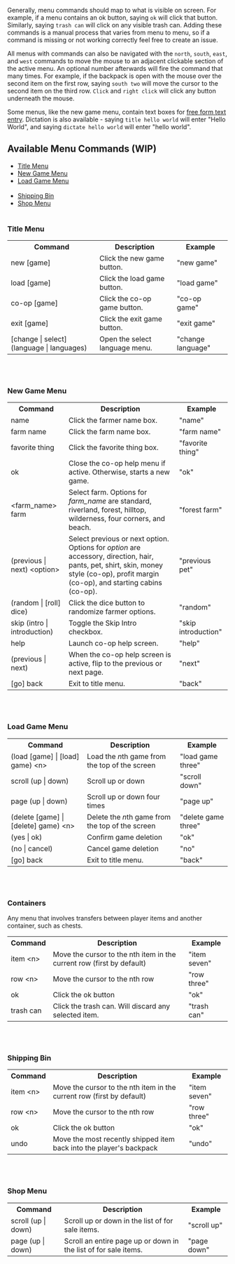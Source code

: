 Generally, menu commands should map to what is visible on screen. For example, if a menu contains an ok button, saying `ok` will click that button. Similarly, saying `trash can` will click on any visible trash can. Adding these commands is a manual process that varies from menu to menu, so if a command is missing or not working correctly feel free to create an issue.

All menus with commands can also be navigated with the `north`, `south`, `east`, and `west` commands to move the mouse to an adjacent clickable section of the active menu. An optional number afterwards will fire the command that many times. For example, if the backpack is open with the mouse over the second item on the first row, saying `south two` will move the cursor to the second item on the third row. `Click` and `right click` will click any button underneath the mouse.

Some menus, like the new game menu, contain text boxes for <a href="./StardewSpeak/lib/speech-client/speech-client/letters.py">free form text entry</a>. Dictation is also available - saying `title hello world` will enter "Hello World", and saying `dictate hello world` will enter "hello world".

## Available Menu Commands (WIP)
* [Title Menu](#title-menu)
* [New Game Menu](#new-game-menu)
* [Load Game Menu](#load-game-menu)
<br></br>
* [Shipping Bin](#shipping-bin)
* [Shop Menu](#shop-menu)
<br/><br/>

### Title Menu
<table>
    <tr>
        <th>Command</th>
        <th>Description</th>
        <th>Example</th>
    </tr>
    <tr>
        <td>new [game]</td>
        <td>Click the new game button.</td>
        <td>"new game"</td>
    </tr>
    <tr>
        <td>load [game]</td>
        <td>Click the load game button.</td>
        <td>"load game"</td>
    </tr>
    <tr>
        <td>co-op [game]</td>
        <td>Click the co-op game button.</td>
        <td>"co-op game"</td>
    </tr>
    <tr>
        <td>exit [game]</td>
        <td>Click the exit game button.</td>
        <td>"exit game"</td>
    </tr>
    <tr>
        <td>[change | select] (language | languages)</td>
        <td>Open the select language menu.</td>
        <td>"change language"</td>
    </tr>
</table>
<br/><br/>

### New Game Menu
<table>
    <tr>
        <th>Command</th>
        <th>Description</th>
        <th>Example</th>
    </tr>
    <tr>
        <td>name</td>
        <td>Click the farmer name box.</td>
        <td>"name"</td>
    </tr>
    <tr>
        <td>farm name</td>
        <td>Click the farm name box.</td>
        <td>"farm name"</td>
    </tr>
    <tr>
        <td>favorite thing</td>
        <td>Click the favorite thing box.</td>
        <td>"favorite thing"</td>
    </tr>
    <tr>
        <td>ok</td>
        <td>Close the co-op help menu if active. Otherwise, starts a new game.</td>
        <td>"ok"</td>
    </tr>
    <tr>
        <td>&lt;farm_name&gt; farm</td>
        <td>Select farm. Options for <i>farm_name</i> are standard, riverland, forest, hilltop, wilderness, four corners, and beach.</td>
        <td>"forest farm"</td>
    </tr>
    <tr>
        <td>(previous | next) &lt;option&gt;</td>
        <td>Select previous or next option. Options for <i>option</i> are accessory, direction, hair, pants, pet, shirt, skin, money style (co-op), profit margin (co-op), and starting cabins (co-op).</td>
        <td>"previous pet"</td>
    </tr>
    <tr>
        <td>(random | [roll] dice)</td>
        <td>Click the dice button to randomize farmer options.</td>
        <td>"random"</td>
    </tr>
    <tr>
        <td>skip (intro | introduction)</td>
        <td>Toggle the Skip Intro checkbox.</td>
        <td>"skip introduction"</td>
    </tr>
    <tr>
        <td>help</td>
        <td>Launch co-op help screen.</td>
        <td>"help"</td>
    </tr>
    <tr>
        <td>(previous | next)</td>
        <td>When the co-op help screen is active, flip to the previous or next page.</td>
        <td>"next"</td>
    </tr>
    <tr>
        <td>[go] back</td>
        <td>Exit to title menu.</td>
        <td>"back"</td>
    </tr>
</table>
<br/><br/>

### Load Game Menu
<table>
    <tr>
        <th>Command</th>
        <th>Description</th>
        <th>Example</th>
    </tr>
    <tr>
        <td>(load [game] | [load] game) &lt;n&gt;</td>
        <td>Load the <i>n</i>th game from the top of the screen </td>
        <td>"load game three"</td>
    </tr>
    <tr>
        <td>scroll (up | down)</td>
        <td>Scroll up or down</td>
        <td>"scroll down"</td>
    </tr>
    <tr>
        <td>page (up | down)</td>
        <td>Scroll up or down four times</td>
        <td>"page up"</td>
    </tr>
    <tr>
        <td>(delete [game] | [delete] game) &lt;n&gt;</td>
        <td>Delete the <i>n</i>th game from the top of the screen </td>
        <td>"delete game three"</td>
    </tr>
    <tr>
        <td>(yes | ok)</td>
        <td>Confirm game deletion</td>
        <td>"ok"</td>
    </tr>
        <tr>
        <td>(no | cancel)</td>
        <td>Cancel game deletion</td>
        <td>"no"</td>
    </tr>
    <tr>
        <td>[go] back</td>
        <td>Exit to title menu.</td>
        <td>"back"</td>
    </tr>
</table>
<br/><br/>

### Containers
Any menu that involves transfers between player items and another container, such as chests.
<table>
    <tr>
        <th>Command</th>
        <th>Description</th>
        <th>Example</th>
    </tr>
    <tr>
        <td>item &lt;n&gt;</td>
        <td>Move the cursor to the nth item in the current row (first by default)</td>
        <td>"item seven"</td>
    </tr>
    <tr>
        <td>row &lt;n&gt;</td>
        <td>Move the cursor to the nth row</td>
        <td>"row three"</td>
    </tr>
    <tr>
        <td>ok</td>
        <td>Click the ok button</td>
        <td>"ok"</td>
    </tr>
    <tr>
        <td>trash can</td>
        <td>Click the trash can. Will discard any selected item.</td>
        <td>"trash can"</td>
    </tr>
</table>
<br/><br/>

### Shipping Bin
<table>
    <tr>
        <th>Command</th>
        <th>Description</th>
        <th>Example</th>
    </tr>
    <tr>
        <td>item &lt;n&gt;</td>
        <td>Move the cursor to the nth item in the current row (first by default)</td>
        <td>"item seven"</td>
    </tr>
    <tr>
        <td>row &lt;n&gt;</td>
        <td>Move the cursor to the nth row</td>
        <td>"row three"</td>
    </tr>
    <tr>
        <td>ok</td>
        <td>Click the ok button</td>
        <td>"ok"</td>
    </tr>
    <tr>
        <td>undo</td>
        <td>Move the most recently shipped item back into the player's backpack</td>
        <td>"undo"</td>
    </tr>
</table>
<br/><br/>

### Shop Menu
<table>
    <tr>
        <th>Command</th>
        <th>Description</th>
        <th>Example</th>
    </tr>
    <tr>
        <td>scroll (up  &#124; down)</td>
        <td>Scroll up or down in the list of for sale items.</td>
        <td>"scroll up"</td>
    </tr>
    <tr>
        <td>page (up  &#124; down)</td>
        <td>Scroll an entire page up or down in the list of for sale items.</td>
        <td>"page down"</td>
    </tr>
</table>